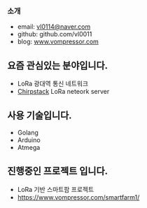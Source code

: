 ### 소개


- email: vl0114@naver.com
- github: github.com/vl0011
- blog: www.vompressor.com





## 요즘 관심있는 분야입니다.
- LoRa 광대역 통신 네트워크
- [Chirpstack](https://www.chirpstack.io/) LoRa neteork server

## 사용 기술입니다.
- Golang
- Arduino
- Atmega

## 진행중인 프로젝트 입니다.
- LoRa 기반 스마트팜 프로젝트
 - https://www.vompressor.com/smartfarm1/
